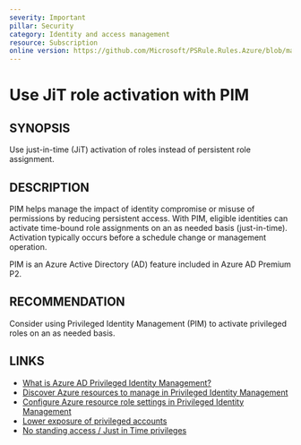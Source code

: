 ```yaml
---
severity: Important
pillar: Security
category: Identity and access management
resource: Subscription
online version: https://github.com/Microsoft/PSRule.Rules.Azure/blob/main/docs/rules/en/Azure.RBAC.PIM.md
---
```


# Use JiT role activation with PIM

## SYNOPSIS

Use just-in-time (JiT) activation of roles instead of persistent role assignment.

## DESCRIPTION

PIM helps manage the impact of identity compromise or misuse of permissions by reducing persistent access.
With PIM, eligible identities can activate time-bound role assignments on an as needed basis (just-in-time).
Activation typically occurs before a schedule change or management operation.

PIM is an Azure Active Directory (AD) feature included in Azure AD Premium P2.

## RECOMMENDATION

Consider using Privileged Identity Management (PIM) to activate privileged roles on an as needed basis.

## LINKS

- [What is Azure AD Privileged Identity Management?](https://docs.microsoft.com/azure/active-directory/privileged-identity-management/pim-configure)
- [Discover Azure resources to manage in Privileged Identity Management](https://docs.microsoft.com/azure/active-directory/privileged-identity-management/pim-resource-roles-discover-resources)
- [Configure Azure resource role settings in Privileged Identity Management](https://docs.microsoft.com/azure/active-directory/privileged-identity-management/pim-resource-roles-configure-role-settings)
- [Lower exposure of privileged accounts](https://docs.microsoft.com/azure/security/fundamentals/identity-management-best-practices#lower-exposure-of-privileged-accounts)
- [No standing access / Just in Time privileges](https://docs.microsoft.com/azure/architecture/framework/security/critical-impact-accounts#no-standing-access--just-in-time-privileges)
